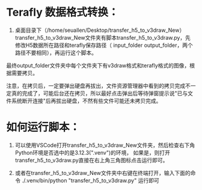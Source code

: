 # Terafly 数据格式转换：
1. 桌面目录下（/home/seuallen/Desktop/transfer_h5_to_v3draw_New）transfer_h5_to_v3draw_New文件夹有脚本transfer_h5_to_v3draw.py，先修改H5数据所在路径和terafly保存路径（ input_folder output_folder，两个路径不要相同），再运行这个脚本。

最终output_folder文件夹中每个文件夹下有v3draw格式和terafly格式的图像，根据需要拷贝。

注意，在拷贝后，一定要弹出硬盘再拔出，文件资源管理器中看到的拷贝完成不一定真的完成了，可能后台还在拷贝，所以最好点击弹出后等待弹窗提示说"已与文件系统断开连接"后再拔出硬盘，不然有些文件可能还未拷贝完成。

# 如何运行脚本：
1. 可以使用VSCode打开transfer_h5_to_v3draw_New文件夹，然后检查右下角Python环境是否选中的是3.12.3(".venv")的环境，
如果是，则打开transfer_h5_to_v3draw.py直接在右上角三角图标点击运行即可。

2. 或者在transfer_h5_to_v3draw_New文件夹中右键在终端打开，输入下面的命令
./.venv/bin/python "transfer_h5_to_v3draw.py"
运行即可

